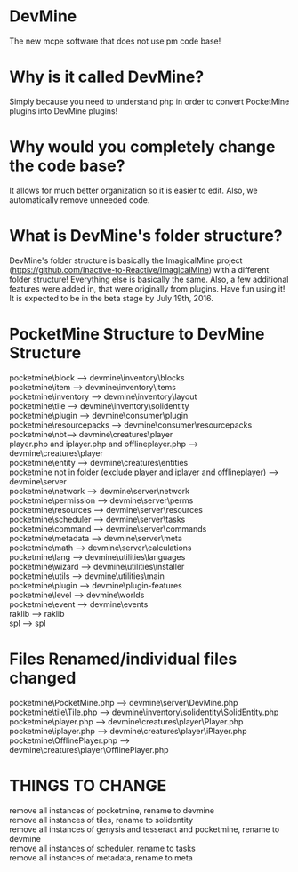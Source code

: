 # DevMine
The new mcpe software that does not use pm code base! 

# Why is it called DevMine?
Simply because you need to understand php in order to convert PocketMine plugins into DevMine plugins!

# Why would you completely change the code base?
It allows for much better organization so it is easier to edit. Also, we automatically remove unneeded code.

# What is DevMine's folder structure?
DevMine's folder structure is basically the ImagicalMine project (https://github.com/Inactive-to-Reactive/ImagicalMine) with a different folder structure! Everything else is basically the same. Also, a few additional features were added in, that were originally from plugins. Have fun using it! It is expected to be in the beta stage by July 19th, 2016.

# PocketMine Structure to DevMine Structure
pocketmine\block --> devmine\inventory\blocks <br>
pocketmine\item --> devmine\inventory\items <br>
pocketmine\inventory --> devmine\inventory\layout <br>
pocketmine\tile --> devmine\inventory\solidentity <br>
pocketmine\plugin --> devmine\consumer\plugin <br>
pocketmine\resourcepacks --> devmine\consumer\resourcepacks <br>
pocketmine\nbt--> devmine\creatures\player <br>
player.php and iplayer.php and offlineplayer.php --> devmine\creatures\player  <br>
pocketmine\entity --> devmine\creatures\entities <br>
pocketmine not in folder (exclude player and iplayer and offlineplayer) --> devmine\server <br>
pocketmine\network --> devmine\server\network <br>
pocketmine\permission --> devmine\server\perms <br>
pocketmine\resources --> devmine\server\resources <br>
pocketmine\scheduler --> devmine\server\tasks <br>
pocketmine\command --> devmine\server\commands <br>
pocketmine\metadata --> devmine\server\meta<br>
pocketmine\math --> devmine\server\calculations <br>
pocketmine\lang --> devmine\utilities\languages <br>
pocketmine\wizard --> devmine\utilities\installer <br>
pocketmine\utils --> devmine\utilities\main <br>
pocketmine\plugin --> devmine\plugin-features <br>
pocketmine\level --> devmine\worlds <br>
pocketmine\event --> devmine\events <br>
raklib --> raklib <br>
spl --> spl <br>

# Files Renamed/individual files changed
pocketmine\PocketMine.php --> devmine\server\DevMine.php <br>
pocketmine\tile\Tile.php --> devmine\inventory\solidentity\SolidEntity.php <br>
pocketmine\player.php --> devmine\creatures\player\Player.php  <br>
pocketmine\iplayer.php --> devmine\creatures\player\iPlayer.php  <br>
pocketmine\OfflinePlayer.php --> devmine\creatures\player\OfflinePlayer.php  <br>

# THINGS TO CHANGE
remove all instances of pocketmine, rename to devmine <br>
remove all instances of tiles, rename to solidentity <br>
remove all instances of genysis and tesseract and pocketmine, rename to devmine <br>
remove all instances of scheduler, rename to tasks <br>
remove all instances of metadata, rename to meta <br>
